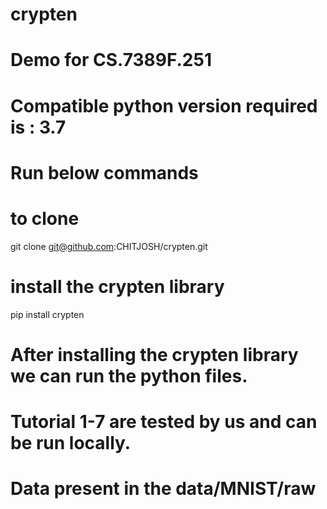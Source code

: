 # crypten
# Demo for CS.7389F.251

# Compatible python version required is : 3.7

# Run below commands
# to clone 
git clone git@github.com:CHITJOSH/crypten.git

# install the crypten library

pip install crypten

# After installing the crypten library we can run the python files.
# Tutorial 1-7 are tested by us and can be run locally.


# Data present in the data/MNIST/raw
